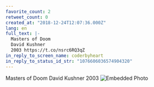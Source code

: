 ```yaml
---
favorite_count: 2
retweet_count: 0
created_at: "2018-12-24T12:07:36.000Z"
lang: en
full_text: |-
  Masters of Doom
  David Kushner
  2003 https://t.co/nsrc6RQ3qZ
in_reply_to_screen_name: coderbyheart
in_reply_to_status_id_str: "1076606036574904320"
---
```


Masters of Doom David Kushner 2003
![Embedded Photo](https://twitter-media-coderbyheart.s3.eu-north-1.amazonaws.com/1077173944732528640-DvLj_JaWwAAN2Gq.jpg)

